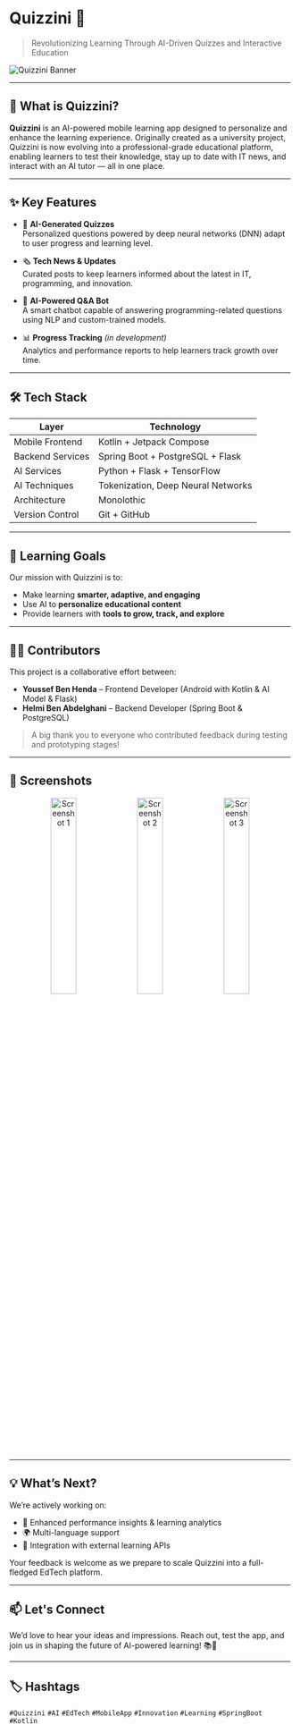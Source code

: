 # Quizzini 🌟  
> Revolutionizing Learning Through AI-Driven Quizzes and Interactive Education

![Quizzini Banner](https://youssefbenhenda.vercel.app/static/media/1.514de3180a3ac9b6fcb3.png)

---

## 🚀 What is Quizzini?

**Quizzini** is an AI-powered mobile learning app designed to personalize and enhance the learning experience. Originally created as a university project, Quizzini is now evolving into a professional-grade educational platform, enabling learners to test their knowledge, stay up to date with IT news, and interact with an AI tutor — all in one place.

---

## ✨ Key Features

- 🤖 **AI-Generated Quizzes**  
  Personalized questions powered by deep neural networks (DNN) adapt to user progress and learning level.

- 🗞️ **Tech News & Updates**  
  Curated posts to keep learners informed about the latest in IT, programming, and innovation.

- 💬 **AI-Powered Q&A Bot**  
  A smart chatbot capable of answering programming-related questions using NLP and custom-trained models.

- 📊 **Progress Tracking** *(in development)*  
  Analytics and performance reports to help learners track growth over time.

---

## 🛠 Tech Stack

| Layer            | Technology                            |
|------------------|----------------------------------------|
| Mobile Frontend  | Kotlin + Jetpack Compose               |
| Backend Services | Spring Boot + PostgreSQL + Flask              |
| AI Services      | Python + Flask + TensorFlow            |
| AI Techniques    | Tokenization, Deep Neural Networks     |
| Architecture     | Monolothic                          |
| Version Control  | Git + GitHub                           |

---

## 🧠 Learning Goals

Our mission with Quizzini is to:

- Make learning **smarter, adaptive, and engaging**
- Use AI to **personalize educational content**
- Provide learners with **tools to grow, track, and explore**

---

## 👨‍💻 Contributors

This project is a collaborative effort between:

- **Youssef Ben Henda** – Frontend Developer (Android with Kotlin & AI Model & Flask)
- **Helmi Ben Abdelghani** – Backend Developer (Spring Boot & PostgreSQL)

> A big thank you to everyone who contributed feedback during testing and prototyping stages!

---

## 📸 Screenshots

<p align="center">
  <img src="https://youssefbenhenda.vercel.app/static/media/11.3b7d273012d17e7938bd.png" alt="Screenshot 1" width="30%" />
  <img src="https://youssefbenhenda.vercel.app/static/media/16.8a0bb908b5187f8aef08.png" alt="Screenshot 2" width="30%" />
  <img src="https://youssefbenhenda.vercel.app/static/media/6.de6131a1b783054d4f26.png" alt="Screenshot 3" width="30%" />
</p>

---

## 💡 What’s Next?

We’re actively working on:

- 🎯 Enhanced performance insights & learning analytics  
- 🌍 Multi-language support  
- 🧩 Integration with external learning APIs  

Your feedback is welcome as we prepare to scale Quizzini into a full-fledged EdTech platform.

---

## 📫 Let's Connect

We’d love to hear your ideas and impressions. Reach out, test the app, and join us in shaping the future of AI-powered learning! 📚💬

---

## 🏷️ Hashtags

`#Quizzini` `#AI` `#EdTech` `#MobileApp` `#Innovation` `#Learning` `#SpringBoot` `#Kotlin`

